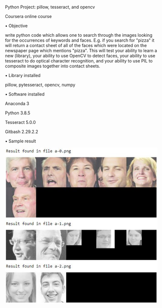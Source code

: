 Python Project: pillow, tesseract, and opencv

Coursera online course


•	Objective

write python code which allows one to search through the images looking for the occurrences of keywords and faces. E.g. if you search for "pizza" it will return a contact sheet of all of the faces which were located on the newspaper page which mentions "pizza". This will test your ability to learn a new (library), your ability to use OpenCV to detect faces, your ability to use tesseract to do optical character recognition, and your ability to use PIL to composite images together into contact sheets.


•	Library installed

pillow, pytesseract, opencv, numpy


•	Software installed 

Anaconda 3

Python 3.8.5

Tesseract 5.0.0

Gitbash 2.29.2.2


•	Sample result 

![alt text](https://github.com/cocoyyu/FaceRecognition/blob/main/sample_result.jpg)

